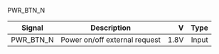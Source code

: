 PWR_BTN_N

|Signal        |Description |V      |Type|
| ------------- |:--------------:| -----:|------:|
|PWR_BTN_N     | Power on/off external request | 1.8V |Input |

